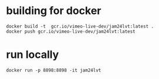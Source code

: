 # building for docker

```
docker build -t  gcr.io/vimeo-live-dev/jam24lvt:latest .
docker push gcr.io/vimeo-live-dev/jam24lvt:latest
```

# run locally

```
docker run -p 8898:8898 -it jam24lvt
```
